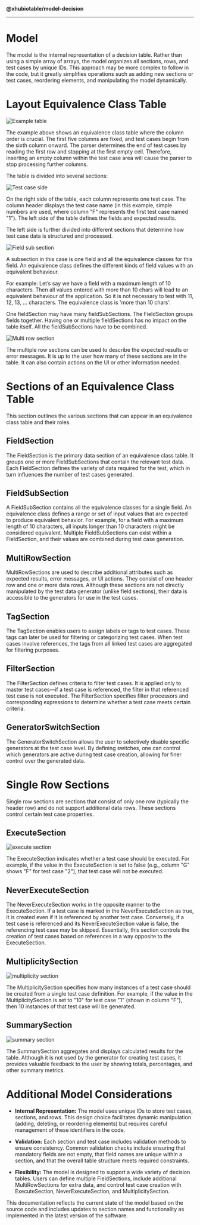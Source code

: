 **@xhubiotable/model-decision**

***

# Model

The model is the internal representation of a decision table. Rather
than using a simple array of arrays, the model organizes all sections,
rows, and test cases by unique IDs. This approach may be more complex to
follow in the code, but it greatly simplifies operations such as adding
new sections or test cases, reordering elements, and manipulating the
model dynamically.

# Layout Equivalence Class Table

![Example table](doc/images/model-decision/table.jpg)

The example above shows an equivalence class table where the column
order is crucial. The first five columns are fixed, and test cases begin
from the sixth column onward. The parser determines the end of test
cases by reading the first row and stopping at the first empty cell.
Therefore, inserting an empty column within the test case area will
cause the parser to stop processing further columns.

The table is divided into several sections:

![Test case side](doc/images/model-decision/table_testcases.jpg)

On the right side of the table, each column represents one test case.
The column header displays the test case name (in this example, simple
numbers are used, where column "F" represents the first test case named
"1"). The left side of the table defines the fields and expected
results.

The left side is further divided into different sections that determine
how test case data is structured and processed.

![Field sub section](doc/images/model-decision/table_field_sub_section.jpg)

A subsection in this case is one field and all the equivalence classes
for this field. An equivalence class defines the different kinds of
field values with an equivalent behaviour.

For example: Let’s say we have a field with a maximum length of 10
characters. Then all values entered with more than 10 chars will lead to
an equivalent behaviour of the application. So it is not necessary to
test with 11, 12, 13, …​ characters. The equivalence class is 'more than
10 chars'.

One fieldSection may have many fieldSubSections. The FieldSection groups
fields together. Having one or multiple fieldSections has no impact on
the table itself. All the fieldSubSections have to be combined.

![Multi row section](doc/images/model-decision/table_multi_row_section.jpg)

The multiple row sections can be used to describe the expected results
or error messages. It is up to the user how many of these sections are
in the table. It can also contain actions on the UI or other information
needed.

# Sections of an Equivalence Class Table

This section outlines the various sections that can appear in an
equivalence class table and their roles.

## FieldSection

The FieldSection is the primary data section of an equivalence class
table. It groups one or more FieldSubSections that contain the relevant
test data. Each FieldSection defines the variety of data required for
the test, which in turn influences the number of test cases generated.

## FieldSubSection

A FieldSubSection contains all the equivalence classes for a single
field. An equivalence class defines a range or set of input values that
are expected to produce equivalent behavior. For example, for a field
with a maximum length of 10 characters, all inputs longer than 10
characters might be considered equivalent. Multiple FieldSubSections can
exist within a FieldSection, and their values are combined during test
case generation.

## MultiRowSection

MultiRowSections are used to describe additional attributes such as
expected results, error messages, or UI actions. They consist of one
header row and one or more data rows. Although these sections are not
directly manipulated by the test data generator (unlike field sections),
their data is accessible to the generators for use in the test cases.

## TagSection

The TagSection enables users to assign labels or tags to test cases.
These tags can later be used for filtering or categorizing test cases.
When test cases involve references, the tags from all linked test cases
are aggregated for filtering purposes.

## FilterSection

The FilterSection defines criteria to filter test cases. It is applied
only to master test cases—if a test case is referenced, the filter in
that referenced test case is not executed. The FilterSection specifies
filter processors and corresponding expressions to determine whether a
test case meets certain criteria.

## GeneratorSwitchSection

The GeneratorSwitchSection allows the user to selectively disable
specific generators at the test case level. By defining switches, one
can control which generators are active during test case creation,
allowing for finer control over the generated data.

# Single Row Sections

Single row sections are sections that consist of only one row (typically
the header row) and do not support additional data rows. These sections
control certain test case properties.

## ExecuteSection

![execute section](doc/images/model-decision/execute_section.png)

The ExecuteSection indicates whether a test case should be executed. For
example, if the value in the ExecuteSection is set to false (e.g.,
column "G" shows "F" for test case "2"), that test case will not be
executed.

## NeverExecuteSection

The NeverExecuteSection works in the opposite manner to the
ExecuteSection. If a test case is marked in the NeverExecuteSection as
true, it is created even if it is referenced by another test case.
Conversely, if a test case is referenced and its NeverExecuteSection
value is false, the referencing test case may be skipped. Essentially,
this section controls the creation of test cases based on references in
a way opposite to the ExecuteSection.

## MultiplicitySection

![multiplicity section](doc/images/model-decision/multiplicity_section.png)

The MultiplicitySection specifies how many instances of a test case
should be created from a single test case definition. For example, if
the value in the MultiplicitySection is set to "10" for test case "1"
(shown in column "F"), then 10 instances of that test case will be
generated.

## SummarySection

![summary section](doc/images/model-decision/summary_section.png)

The SummarySection aggregates and displays calculated results for the
table. Although it is not used by the generator for creating test cases,
it provides valuable feedback to the user by showing totals,
percentages, and other summary metrics.

# Additional Model Considerations

-   **Internal Representation:** The model uses unique IDs to store test
    cases, sections, and rows. This design choice facilitates dynamic
    manipulation (adding, deleting, or reordering elements) but requires
    careful management of these identifiers in the code.

-   **Validation:** Each section and test case includes validation
    methods to ensure consistency. Common validation checks include
    ensuring that mandatory fields are not empty, that field names are
    unique within a section, and that the overall table structure meets
    required constraints.

-   **Flexibility:** The model is designed to support a wide variety of
    decision tables. Users can define multiple FieldSections, include
    additional MultiRowSections for extra data, and control test case
    creation with ExecuteSection, NeverExecuteSection, and
    MultiplicitySection.

This documentation reflects the current state of the model based on the
source code and includes updates to section names and functionality as
implemented in the latest version of the software.

